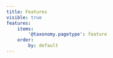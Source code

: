 ```yaml
---
title: Features
visible: true
features:
    items:
        '@taxonomy.pagetype': feature
    order:
        by: default
---
```


